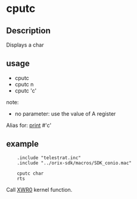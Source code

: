# cputc

## Description

Displays a char

## usage

- cputc
- cputc n
- cputc 'c'

note:

- no parameter: use the value of A register

Alias for: [print](print.md) #'c'

## example

```ca65
    .include "telestrat.inc"
    .include "../orix-sdk/macros/SDK_conio.mac"

    cputc char
    rts
```

Call [XWR0](../../../kernel/primitives/XWR0.md) kernel function.
